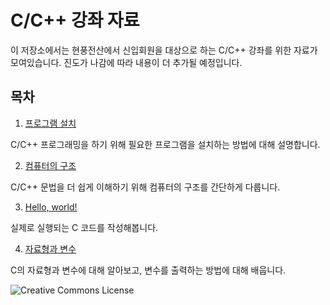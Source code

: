 # C/C++ 강좌 자료

이 저장소에서는 현풍전산에서 신입회원을 대상으로 하는 C/C++ 강좌를 위한 자료가 모여있습니다.
진도가 나감에 따라 내용이 더 추가될 예정입니다.

## 목차

1. [프로그램 설치](1-prepare-development-environment)

C/C++ 프로그래밍을 하기 위해 필요한 프로그램을 설치하는 방법에 대해 설명합니다.

2. [컴퓨터의 구조](2-structure-of-computers)

C/C++ 문법을 더 쉽게 이해하기 위해 컴퓨터의 구조를 간단하게 다룹니다.

3. [Hello, world!](3-hello-world)

실제로 실행되는 C 코드를 작성해봅니다.

4. [자료형과 변수](4-types-and-variables)

C의 자료형과 변수에 대해 알아보고, 변수를 출력하는 방법에 대해 배웁니다.

![Creative Commons License](https://i.creativecommons.org/l/by-nc-sa/4.0/88x31.png "license")